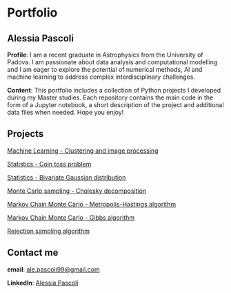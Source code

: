 # Portfolio
## Alessia Pascoli

**Profile**: I am a recent graduate in Astrophysics from the University of Padova. I am passionate about data analysis and computational modelling and I am eager to explore the potential of numerical methods, AI and machine learning to address complex interdisciplinary challenges.

**Content**: This portfolio includes a collection of Python projects I developed during my Master studies. Each repository contains the main code in the form of a Jupyter notebook, a short description of the project and additional data files when needed. Hope you enjoy!

## Projects
[Machine Learning - Clustering and image processing](https://github.com/alepascoli99-lab/ML-Clustering.git)

[Statistics - Coin toss problem](https://github.com/alepascoli99-lab/Statistics-CoinTossProblem.git)

[Statistics - Bivariate Gaussian distribution](https://github.com/alepascoli99-lab/Statistics-BivariateGaussian.git)

[Monte Carlo sampling - Cholesky decomposition](https://github.com/alepascoli99-lab/MonteCarlo-Cholesky.git)

[Markov Chain Monte Carlo - Metropolis-Hastings algorithm](https://github.com/alepascoli99-lab/MonteCarlo-MetropolisHastings.git)

[Markov Chain Monte Carlo - Gibbs algorithm](https://github.com/alepascoli99-lab/MonteCarlo-Gibbs.git)

[Rejection sampling algorithm](https://github.com/alepascoli99-lab/RejectionSampling.git)

## Contact me
**email**: ale.pascoli99@gmail.com

**LinkedIn**: [Alessia Pascoli](https://www.linkedin.com/in/alessia-pascoli/)